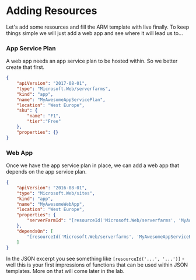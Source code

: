 # Adding Resources
Let's add some resources and fill the ARM template with live finally. To keep things simple we will just add a web app and see where it will lead us to...

### App Service Plan
A web app needs an app service plan to be hosted within. So we better create that first.

```json
{
    "apiVersion": "2017-08-01",
    "type": "Microsoft.Web/serverfarms",
    "kind": "app",
    "name": "MyAwesomeAppServicePlan",
    "location": "West Europe",
    "sku": {
        "name": "F1",
        "tier":"Free"     
    },
    "properties": {}        
}
```

### Web App
Once we have the app service plan in place, we can add a web app that depends on the app service plan.

```json
{
    "apiVersion": "2016-08-01",
    "type": "Microsoft.Web/sites",
    "kind": "app",
    "name": "MyAwesomeWebApp",
    "location": "West Europe",
    "properties": {
        "serverFarmId": "[resourceId('Microsoft.Web/serverfarms', 'MyAwesomeAppServicePlan')]"
    },
    "dependsOn": [
        "[resourceId('Microsoft.Web/serverfarms', 'MyAwesomeAppServicePlan')]"
    ]
}
```

In the JSON excerpt you see something like `[resourceId('...', '...')]` - well this is your first impressions of functions that can be used within JSON templates. More on that will come later in the lab.

    

